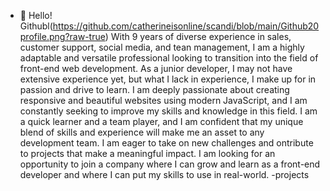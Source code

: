 - 👋 Hello!
Githubl(https://github.com/catherineisonline/scandi/blob/main/Github20profile.png?raw-true)
With 9 years of diverse experience in sales, customer support, social media, and tean management, I am a highly adaptable and versatile
professional looking to transition into the field of front-end web development. As a junior developer, I may not have extensive experience yet, but what I lack in experience, I make up for in passion and drive to learn. I am deeply passionate about creating
responsive and beautiful websites using modern JavaScript, and I am constantly seeking to improve my skills and knowledge in this field.
I am a quick learner and a team player, and I am confident that my unique blend of skills and experience will make me an asset to any
development team. I am eager to take on new challenges and ontribute to projects that make a meaningful impact. I am looking for an opportunity to join a company where I can grow and learn as a front-end developer and where I can put my skills to use in real-world.
-projects
